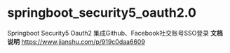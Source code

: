 # springboot_security5_oauth2.0
Springboot Security5 Oauth2 集成Github、Facebook社交账号SSO登录
**文档说明**
https://www.jianshu.com/p/919c0daa6609
